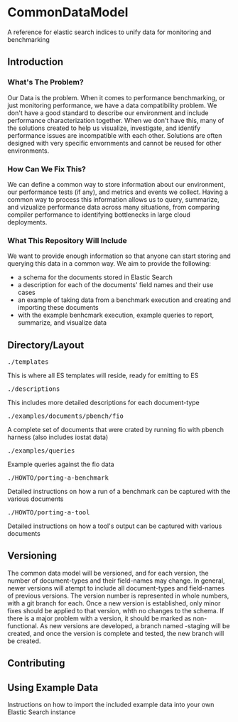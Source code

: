 # CommonDataModel
A reference for elastic search indices to unify data for monitoring and benchmarking
## Introduction
### What's The Problem?
Our Data is the problem.  When it comes to performance benchmarking, or just monitoring performance, we have a data compatibility problem.  We don't have a good standard to describe our environment and include performance characterization together.  When we don't have this, many of the solutions created to help us visualize, investigate, and identify performance issues are incompatible with each other.  Solutions are often designed with very specific envornments and cannot be reused for other environments.
### How Can We Fix This?
We can define a common way to store information about our environment, our performance tests (if any), and metrics and events we collect.  Having a common way to process this information allows us to query, summarize, and vizualize performance data across many situations, from comparing compiler performance to identifying bottlenecks in large cloud deployments.
### What This Repository Will Include
We want to provide enough information so that anyone can start storing and querying this data in a common way.  We aim to provide the following:
* a schema for the documents stored in Elastic Search
* a description for each of the documents' field names and their use cases
* an example of taking data from a benchmark execution and creating and importing these documents
* with the example benhcmark execution, example queries to report, summarize, and visualize data
## Directory/Layout
<pre>./templates</pre>
This is where all ES templates will reside, ready for emitting to ES
<pre>./descriptions</pre>
This includes more detailed descriptions for each document-type
<pre>./examples/documents/pbench/fio</pre>
A complete set of documents that were crated by running fio with pbench harness (also includes iostat data)
<pre>./examples/queries</pre>
Example queries against the fio data
<pre>./HOWTO/porting-a-benchmark</pre>
Detailed instructions on how a run of a benchmark can be captured with the various documents
<pre>./HOWTO/porting-a-tool</pre>
Detailed instructions on how a tool's output can be captured with various documents
## Versioning
The common data model will be versioned, and for each version, the number of document-types and their field-names may change.  In general, newer versions will atempt to include all document-types and field-names of previous versions.  The version number is represented in whole numbers, with a git branch for each.  Once a new version is established, only minor fixes should be applied to that version, whth no changes to the schema.  If there is a major problem with a version, it should be marked as non-functional.  As new versions are developed, a branch named <version>-staging will be created, and once the version is complete and tested, the new <version> branch will be created.
## Contributing
## Using Example Data
  Instructions on how to import the included example data into your own Elastic Search instance
